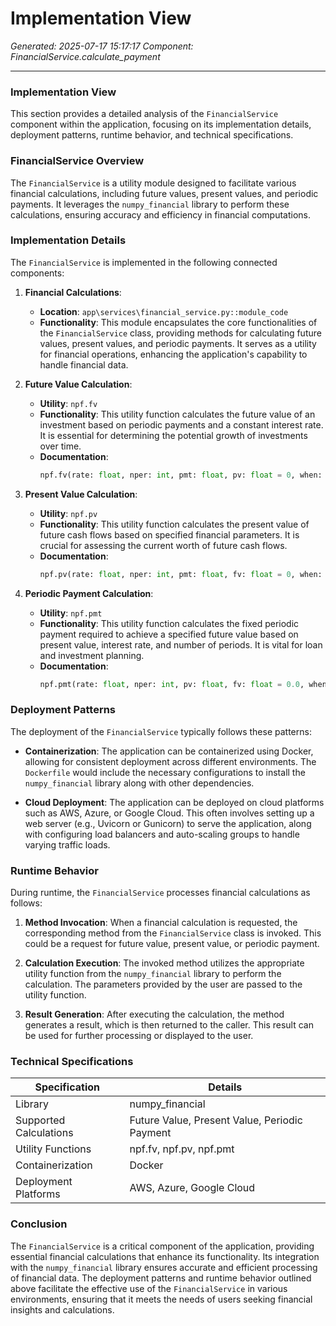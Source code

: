 # Implementation View

*Generated: 2025-07-17 15:17:17*
*Component: FinancialService.calculate_payment*

---

### Implementation View

This section provides a detailed analysis of the `FinancialService` component within the application, focusing on its implementation details, deployment patterns, runtime behavior, and technical specifications.

### FinancialService Overview

The `FinancialService` is a utility module designed to facilitate various financial calculations, including future values, present values, and periodic payments. It leverages the `numpy_financial` library to perform these calculations, ensuring accuracy and efficiency in financial computations.

### Implementation Details

The `FinancialService` is implemented in the following connected components:

1. **Financial Calculations**:
   - **Location**: `app\services\financial_service.py::module_code`
   - **Functionality**: This module encapsulates the core functionalities of the `FinancialService` class, providing methods for calculating future values, present values, and periodic payments. It serves as a utility for financial operations, enhancing the application's capability to handle financial data.

2. **Future Value Calculation**:
   - **Utility**: `npf.fv`
   - **Functionality**: This utility function calculates the future value of an investment based on periodic payments and a constant interest rate. It is essential for determining the potential growth of investments over time.
   - **Documentation**: 
     ```python
     npf.fv(rate: float, nper: int, pmt: float, pv: float = 0, when: str = 'end') -> float
     ```

3. **Present Value Calculation**:
   - **Utility**: `npf.pv`
   - **Functionality**: This utility function calculates the present value of future cash flows based on specified financial parameters. It is crucial for assessing the current worth of future cash flows.
   - **Documentation**: 
     ```python
     npf.pv(rate: float, nper: int, pmt: float, fv: float = 0, when: str = 'end') -> float
     ```

4. **Periodic Payment Calculation**:
   - **Utility**: `npf.pmt`
   - **Functionality**: This utility function calculates the fixed periodic payment required to achieve a specified future value based on present value, interest rate, and number of periods. It is vital for loan and investment planning.
   - **Documentation**: 
     ```python
     npf.pmt(rate: float, nper: int, pv: float, fv: float = 0.0, when: str = 'end') -> float
     ```

### Deployment Patterns

The deployment of the `FinancialService` typically follows these patterns:

- **Containerization**: The application can be containerized using Docker, allowing for consistent deployment across different environments. The `Dockerfile` would include the necessary configurations to install the `numpy_financial` library along with other dependencies.

- **Cloud Deployment**: The application can be deployed on cloud platforms such as AWS, Azure, or Google Cloud. This often involves setting up a web server (e.g., Uvicorn or Gunicorn) to serve the application, along with configuring load balancers and auto-scaling groups to handle varying traffic loads.

### Runtime Behavior

During runtime, the `FinancialService` processes financial calculations as follows:

1. **Method Invocation**: When a financial calculation is requested, the corresponding method from the `FinancialService` class is invoked. This could be a request for future value, present value, or periodic payment.

2. **Calculation Execution**: The invoked method utilizes the appropriate utility function from the `numpy_financial` library to perform the calculation. The parameters provided by the user are passed to the utility function.

3. **Result Generation**: After executing the calculation, the method generates a result, which is then returned to the caller. This result can be used for further processing or displayed to the user.

### Technical Specifications

| Specification       | Details                                      |
|---------------------|----------------------------------------------|
| Library             | numpy_financial                              |
| Supported Calculations | Future Value, Present Value, Periodic Payment |
| Utility Functions    | npf.fv, npf.pv, npf.pmt                     |
| Containerization     | Docker                                       |
| Deployment Platforms | AWS, Azure, Google Cloud                    |

### Conclusion

The `FinancialService` is a critical component of the application, providing essential financial calculations that enhance its functionality. Its integration with the `numpy_financial` library ensures accurate and efficient processing of financial data. The deployment patterns and runtime behavior outlined above facilitate the effective use of the `FinancialService` in various environments, ensuring that it meets the needs of users seeking financial insights and calculations.